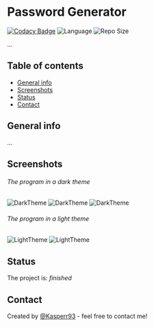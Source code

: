 # Password Generator
[![Codacy Badge](https://api.codacy.com/project/badge/Grade/42ddab3464994778bf9e6ae54b9fbd96)](https://www.codacy.com/app/Kasperr93/PasswordGenerator?utm_source=github.com&amp;utm_medium=referral&amp;utm_content=Kasperr93/PasswordGenerator&amp;utm_campaign=Badge_Grade) ![Language](https://img.shields.io/github/languages/top/Kasperr93/PasswordGenerator.svg) ![Repo Size](https://img.shields.io/github/repo-size/Kasperr93/PasswordGenerator.svg)

...

## Table of contents
* [General info](#general-info)
* [Screenshots](#screenshots)
* [Status](#status)
* [Contact](#contact)

## General info
...

## Screenshots
###### The program in a dark theme
![DarkTheme](https://user-images.githubusercontent.com/26023953/54542932-f6737b80-499c-11e9-8bbe-d7cb9b96931f.png)
![DarkTheme](https://user-images.githubusercontent.com/26023953/54542933-f6737b80-499c-11e9-8c99-4d6f9742a5da.png) 
![DarkTheme](https://user-images.githubusercontent.com/26023953/54542935-f6737b80-499c-11e9-8a31-c73d0132438b.png) 

###### The program in a light theme
![LightTheme](https://user-images.githubusercontent.com/26023953/54542934-f6737b80-499c-11e9-8e33-86908bec1868.png) 
![LightTheme](https://user-images.githubusercontent.com/26023953/54542936-f70c1200-499c-11e9-914e-e874201765d3.png) 

## Status
The project is: _finished_

## Contact
Created by [@Kasperr93](https://www.linkedin.com/in/kasperek-tomasz/) - feel free to contact me!

